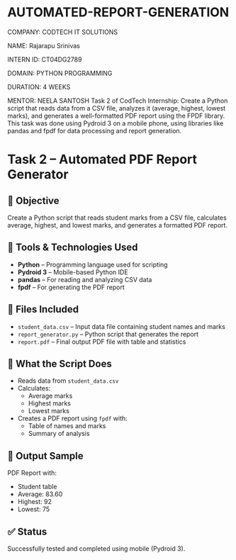 # AUTOMATED-REPORT-GENERATION
COMPANY: CODTECH IT SOLUTIONS

NAME: Rajarapu Srinivas

INTERN ID: CT04DG2789

DOMAIN: PYTHON PROGRAMMING

DURATION: 4 WEEKS

MENTOR: NEELA SANTOSH
Task 2 of CodTech Internship: Create a Python script that reads data from a CSV file, analyzes it (average, highest, lowest marks), and generates a well-formatted PDF report using the FPDF library. This task was done using Pydroid 3 on a mobile phone, using libraries like pandas and fpdf for data processing and report generation.
# Task 2 – Automated PDF Report Generator

## 🎯 Objective
Create a Python script that reads student marks from a CSV file, calculates average, highest, and lowest marks, and generates a formatted PDF report.

## 📁 Tools & Technologies Used
- **Python** – Programming language used for scripting
- **Pydroid 3** – Mobile-based Python IDE
- **pandas** – For reading and analyzing CSV data
- **fpdf** – For generating the PDF report

## 📂 Files Included
- `student_data.csv` – Input data file containing student names and marks
- `report_generator.py` – Python script that generates the report
- `report.pdf` – Final output PDF file with table and statistics

## 🧪 What the Script Does
- Reads data from `student_data.csv`
- Calculates:
  - Average marks
  - Highest marks
  - Lowest marks
- Creates a PDF report using `fpdf` with:
  - Table of names and marks
  - Summary of analysis

## 📸 Output Sample
PDF Report with:
- Student table
- Average: 83.60
- Highest: 92
- Lowest: 75

## ✅ Status
Successfully tested and completed using mobile (Pydroid 3).
